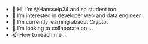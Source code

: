 - 👋 Hi, I’m @Hansselp24 and so student too.
- 👀 I’m interested in developer web and data engineer.
- 🌱 I’m currently learning abaout Crypto.
- 💞️ I’m looking to collaborate on ...
- 📫 How to reach me ...

<!---
Hansselp24/Hansselp24 is a ✨ special ✨ repository because its `README.md` (this file) appears on your GitHub profile.
You can click the Preview link to take a look at your changes.
--->
